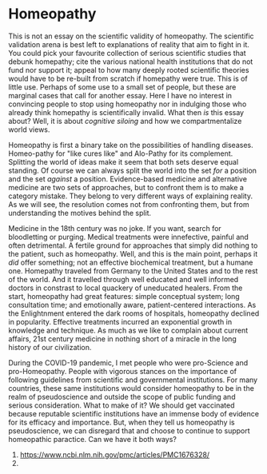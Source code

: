 # Homeopathy

This is not an essay on the scientific validity of homeopathy. The scientific validation arena is best left to explanations of reality that aim to fight in it. You could pick your favourite collection of serious scientific studies that debunk homepathy; cite the various national health institutions that do not fund nor support it; appeal to how many deeply rooted scientific theories would have to be re-built from scratch if homepathy were true. This is of little use. Perhaps of some use to a small set of people, but these are marginal cases that call for another essay. Here I have no interest in convincing people to stop using homeopathy nor in indulging those who already think homepathy is scientifically invalid. What then _is_ this essay about? Well, it is about _cognitive siloing_ and how we compartmentalize world views. 

Homeopathy is first a binary take on the possibilities of handling diseases. Homeo-pathy for "like cures like" and Alo-Pathy for its complement. Splitting the world of ideas make it seem that both sets deserve equal standing. Of course we can always split the world into the set _for_ a position and the set _against_ a position. Evidence-based medicine and alternative medicine are two sets of approaches, but to confront them is to make a category mistake. They belong to very different ways of explaining reality. As we will see, the resolution comes not from confronting them, but from understanding the motives behind the split.

Medicine in the 18th century was no joke. If you want, search for bloodletting or purging. Medical treatments were innefective, painful and often detrimental. A fertile ground for approaches that simply did nothing to the patient, such as homeopathy. Well, and this is the main point, perhaps it _did_ offer something; not an effective biochemical treatment, but a humane one. Homepathy traveled from Germany to the United States and to the rest of the world. And it travelled through well educated and well informed doctors in constrast to local quackery of uneducated healers. From the start, homeopathy had great features: simple conceptual system; long consultation time; and emotionally aware, patient-centered interactions. As the Enlightnment entered the dark rooms of hospitals, homeopathy declined in popularity. Effective treatments incurred an exponential growth in knowledge and technique. As much as we like  to complain about current affairs, 21st century medicine in nothing short of a miracle in the long history of our civilization.

During the COVID-19 pandemic, I met people who were pro-Science and pro-Homeopathy. People with vigorous stances on the importance of following guidelines from scientific and governmental institutions. For many countries, these same institutions would consider homeopathy to be in the realm of pseudoscience and outside the scope of public funding and serious consideration. What to make of it? We should get vaccinated because reputable scientific institutions have an immense body of evidence for its efficacy and importance. But, when they tell us homeopathy is pseudoscience, we can disregard that and choose to continue to support homeopathic paractice. Can we have it both ways?







1. https://www.ncbi.nlm.nih.gov/pmc/articles/PMC1676328/
2. 
